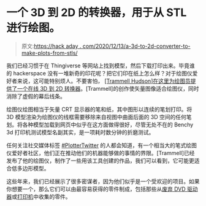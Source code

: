 # 一个 3D 到 2D 的转换器，用于从 STL 进行绘图。

> 原文:[https://hack aday . com/2020/12/13/a-3d-to-2d-converter-to-make-plots-from-stls/](https://hackaday.com/2020/12/13/a-3d-to-2d-converter-to-make-plots-from-stls/)

我们已经习惯于在 Thingiverse 等网站上找到模型，然后下载打印出来。毕竟谁的 hackerspace 没有一堆新奇的印花呢？把它们印在纸上怎么样？对于绘图仪爱好者来说，这可能特别烦人。不要害怕， [[Trammell Hudson]在这里为绘图员提供了一个在线 3D 到 2D 转换器](https://plotter.vision/)。[Trammell]的创作使矢量图像适合绘图仪，同时消除了虚假的幕后线条。

绘图仪绘图相当于矢量 CRT 显示器的笔和纸，其中图形以连续的笔划打印。将 3D 模型渲染为绘图仪的线框需要移除来自视图中曲面后面的 3D 空间的任何笔划。将各种模型加载到网页中似乎在这方面做得很好，尽管无处不在的 Benchy 3d 打印机测试模型名副其实，是一项耗时数分钟的折磨测试。

任何关注社交媒体标签 [#PlotterTwitter](https://twitter.com/hashtag/plottertwitter) 的人都会知道，有一个相当大的笔式绘图仪爱好者社区，他们正在推动他们的机器能够做的事情的界限。[Trammell]已经发布了他的绘图仪，制作了一些用该工具创建的作品，我们可以看到，它可能更适合低多边形模型。

这些年来，我们已经展示了很多密谋者，因为他们似乎是一个受欢迎的项目。如果你想要一个，那么它们可以由最容易获得的零件制成，包括那些从[废弃 DVD 驱动器](https://hackaday.com/2019/04/29/build-a-plotter-using-scrap-dvd-drives/)或[打印机](https://hackaday.com/2019/01/30/pen-plotter-from-salvaged-printer-parts/)中收集的零件。